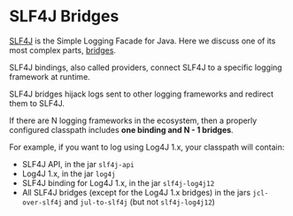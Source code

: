 # SLF4J Bridges

[SLF4J](https://slf4j.org/) is the Simple Logging Facade for Java. Here we discuss one of its most complex parts, [bridges](https://www.slf4j.org/legacy.html).

SLF4J bindings, also called providers, connect SLF4J to a specific logging framework at runtime.

SLF4J bridges hijack logs sent to other logging frameworks and redirect them to SLF4J.

If there are N logging frameworks in the ecosystem, then a properly configured classpath includes **one binding and N - 1 bridges**.

For example, if you want to log using Log4J 1.x, your classpath will contain:

- SLF4J API, in the jar `slf4j-api`
- Log4J 1.x, in the jar `log4j`
- SLF4J binding for Log4J 1.x, in the jar `slf4j-log4j12`
- All SLF4J bridges (except for the Log4J 1.x bridges) in the jars `jcl-over-slf4j` and `jul-to-slf4j` (but not `slf4j-log4j12`)
